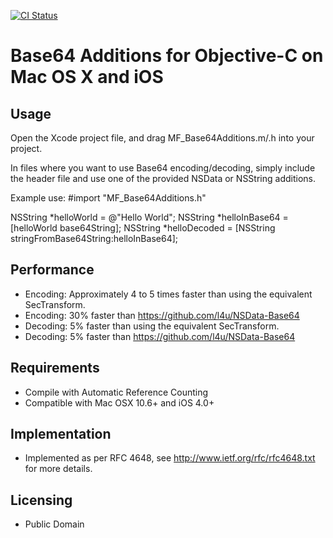 [![CI Status](https://travis-ci.org/ekscrypto/Base64.svg?branch=master)](https://github.com/ekscrypto/Base64)

# Base64 Additions for Objective-C on Mac OS X and iOS

## Usage

Open the Xcode project file, and drag MF_Base64Additions.m/.h into your project.

In files where you want to use Base64 encoding/decoding, simply include the header file and use one of the provided NSData or NSString additions.

Example use:
#import "MF_Base64Additions.h"

NSString *helloWorld = @"Hello World";
NSString *helloInBase64 = [helloWorld base64String];
NSString \*helloDecoded = [NSString stringFromBase64String:helloInBase64];

## Performance

* Encoding: Approximately 4 to 5 times faster than using the equivalent SecTransform.
* Encoding: 30% faster than https://github.com/l4u/NSData-Base64
* Decoding: 5% faster than using the equivalent SecTransform.
* Decoding: 5% faster than https://github.com/l4u/NSData-Base64

## Requirements

* Compile with Automatic Reference Counting
* Compatible with Mac OSX 10.6+ and iOS 4.0+

## Implementation

* Implemented as per RFC 4648, see http://www.ietf.org/rfc/rfc4648.txt for more details.

## Licensing

* Public Domain
